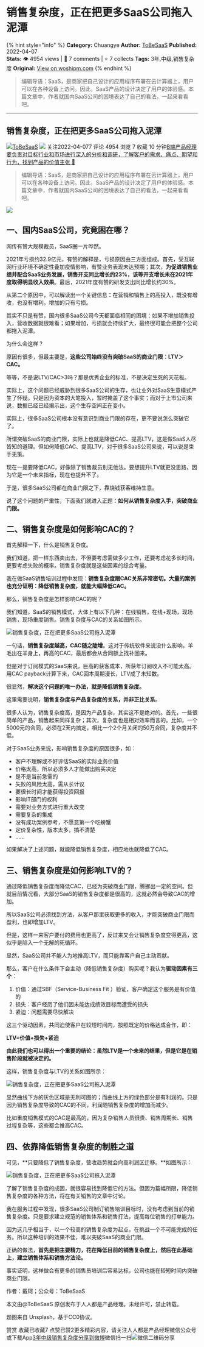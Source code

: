 # 销售复杂度，正在把更多SaaS公司拖入泥潭
{% hint style="info" %}
**Category:** Chuangye
**Author:** [ToBeSaaS](https://www.woshipm.com/u/1341134)
**Published:** 2022-04-07  
**Stats:** 👁️ 4954 views | 💬 7 comments | ⭐ 7 collects
**Tags:** 3年,中级,销售复杂度
**Original:** [View on woshipm.com](https://www.woshipm.com/chuangye/5384689.html)
{% endhint %}
> 编辑导语：SaaS，是商家把自己设计的应用程序布署在云计算器上，用户可以在各种设备上访问。因此，SaaS产品的设计决定了用户的体验感。本篇文章中，作者就国内SaaS公司的困境表达了自己的看法，一起来看看吧。

---

## 销售复杂度，正在把更多SaaS公司拖入泥潭

[![](https://static.qidianla.com/woshipm_def_head_1.jpg?imageView2/1/w/72/h/72/q/100)](https://www.woshipm.com/u/1341134)[ToBeSaaS](https://www.woshipm.com/u/1341134) ![](https://static.woshipm.com/tag/1101_1@2x.png) 关注2022-04-077 评论 4954 浏览 7 收藏 10 分钟[B端产品经理要负责对目标行业和市场进行深入的分析和调研，了解客户的需求、痛点、期望和行为，找到产品的价值主张 🔗](https://ke.qidianla.com/courses/bcpm)

> 编辑导语：SaaS，是商家把自己设计的应用程序布署在云计算器上，用户可以在各种设备上访问。因此，SaaS产品的设计决定了用户的体验感。本篇文章中，作者就国内SaaS公司的困境表达了自己的看法，一起来看看吧。

![](https://image.yunyingpai.com/wp/2022/03/7fJAq9chpPh5x24JKINx.jpg)

## 一、国内SaaS公司，究竟困在哪？

网传有赞大规模裁员，SaaS圈一片哗然。

2021年亏损约32.9亿元，有赞的解释是，亏损原因由三方面组成。首先，受互联网行业环境不确定性叠加疫情影响，有赞业务表现未达预期；其次，**为促进销售业绩并配合SaaS业务发展，销售开支同比增长约23%，该等开支增长未在2021年度取得明显收入效果**。最后，2021年度有赞的研发支出同比增长约30%。

从第二个原因中，可以解读出一个关键信息：在营销和销售上的高投入，既没有增收，也没有增利，增加的只有亏损。

其实不只是有赞，国内很多SaaS公司今天都面临相同的困境：如果不增加销售投入，营收数据就很难看；如果增加，亏损就会持续扩大，最终很可能会把整个公司都拖入泥潭。

为什么会这样？

原因有很多，但最主要是，**这些公司始终没有突破SaaS的商业门限：LTV＞****CAC****。**

等等，不是说LTV/CAC>3吗？那是优秀企业的标准，不是决定生死的天花板。

实际上，这个问题已经威胁到很多SaaS公司的生存，也让业外对SaaS生意模式产生了怀疑。只是因为资本的大笔投入，暂时掩盖了这个事实；而对于上市公司来说，数据已经已经揭示出，这个生存空间正在变小。

实际上，很多SaaS公司根本没有意识到商业门限的存在，更不要说怎么突破它了。

所谓突破SaaS的商业门限，实际上也就是降低CAC、提高LTV，这是做SaaS人尽皆知的道理。但如何降低CAC、提高LTV，对于很多SaaS公司来说，可以说是束手无策。

现在一提要降低CAC，好像除了销售裁员别无他法。要想提升LTV就更没思路，因为它是一个未来指标，现在也提升不了。

于是，很多SaaS公司都在商业门限之下，靠烧钱获客维持生意。

说了这个问题的严重性，下面我们就进入正题：**如何从销售复杂度入手，突破商业门限。**

## 二、销售复杂度是如何影响CAC的？

首先解释一下，什么是销售复杂度。

我们知道，把一样东西卖出去，不但要考虑需做多少工作，还要考虑花多长时间，更要考虑失败的概率。销售复杂度就是这些因素的综合考量。

我在做SaaS销售培训过程中发现：**销售复杂度跟CAC关系非常密切。大量的案例也充分证明：降低销售复杂度，就能大幅降低CAC。**

那么，销售复杂度是怎样影响CAC的呢？

我们知道，SaaS的销售模式，大体上有以下几种：在线销售，在线+现场，现场销售，现场重度销售。销售复杂度与CAC的关系如图所示。

![销售复杂度，正在把更多SaaS公司拖入泥潭](https://image.yunyingpai.com/wp/2022/03/qbHX3qbJfFmZ4tk2sDOk.png)

一句话，**销售复杂度越高，CAC随之陡增**。这对于传统软件来说没什么影响，羊毛出在羊身上，再高的CAC，最后都会从合同额上找补回来。

但是对于订阅模式的SaaS来说，巨高的获客成本，所获年订阅收入不可能太高。用CAC payback计算下来，CAC回本周期漫长，LTV成了未知数。

很显然，**解决这个问题的唯一办法，就是降低销售复杂度。**

这里需要说明，**销售复杂度与产品复杂度的关系，并非正比关系**。

很多人认为，销售复杂度高，是因为产品复杂，其实这不是绝对的。首先，一些很简单的产品，销售起来同样复杂；其次，复杂度也是相对效率而言的。比如，一个5000元的合同，必须在2天内搞定，相比一个2个月关闭的50万合同，复杂度并不低。

对于SaaS业务来说，影响销售复杂度的原因很多，如：

*   客户不理解或不好评估SaaS的实际业务价值
*   价格太高，所以必须多人才能做出购买决定
*   是不是当前急需的
*   失败的风险太高，需从长计议
*   要很长时间才能获得投资回报
*   影响IT部门的权利
*   需要对业务方式进行重大改变
*   需要复杂的集成
*   没有成功案例参考，不愿意第一个吃螃蟹
*   定价复杂性，版本太多，搞不清楚
*   ……

如果解决了上述问题，就能降低销售复杂度，相应地也就降低了CAC。

## 三、销售复杂度是如何影响LTV的？

通过降低销售复杂度而降低CAC，已经为突破商业门限，腾挪出一定的空间。但就目前情况看，大部分SaaS的销售复杂度都是很高的，这就必然会导致CAC的增加。

所以SaaS公司必须找到方法，从客户那里获取更多的收入，才能突破商业门限而盈利，也即增加LTV。

但是，这样一来客户要付的费用也更高了，反过来又会让销售复杂度变得更高，这似乎是陷入一个无解的死循环。

显然，SaaS公司并不能人为地推高LTV，而只能靠客户自己主动贡献。

那么，客户在什么条件下会主动（降低销售复杂度）购买呢？我认为**驱动因素有三个**：

1.  价值：通过SBF（Service-Business Fit ）验证，客户确定这个服务是有价值的
2.  损失：客户经历了他们因未能达成绩效目标而遭受的损失
3.  紧迫：问题需要尽快解决

这三个驱动因素，共同迫使客户在较短时间内，按照既定的价格达成合作，即：

**LTV=价值+损失+紧迫**

**由此我们也可以得出一个重要的结论：虽然LTV是一个未来的结果，但是它是在销售阶段就被决定的。**

这样，销售复杂度与LTV的关系如图所示：

![销售复杂度，正在把更多SaaS公司拖入泥潭](https://image.yunyingpai.com/wp/2022/03/gwNvJxdyvrG8btORUV6R.png)

显然曲线下方的灰色区域是无利可图的；而曲线上方的绿色部分是有利润的。只是因为销售复杂度导致的CAC的不同，利润随销售复杂度的增加而减少。

比如重度销售模式的CAC是最高的，因为复杂销售人员很贵、销售周期长、销售过程复杂等，这些都会推高CAC。

## 四、依靠降低销售复杂度的制胜之道

可见，**只要降低了销售复杂度，营收趋势就会向高利润区迁移。**如图所示：

![销售复杂度，正在把更多SaaS公司拖入泥潭](https://image.yunyingpai.com/wp/2022/03/eDpb4HXNz44FcfMgyYVd.png)

了解了销售复杂度的成因，就很容易找到降低它的方法。但因为篇幅所限，降低销售复杂度的各种方法，将在有关销售的文章中讨论。

我在服务过程中发现，很多SaaS公司制订销售培训目标时，没有考虑到当前的销售复杂度。只是要求建立规范的销售体系和销售打法，提高每位销售的打单能力。

因为这几乎相当于，以一个较高的销售复杂度为起点，在挑战一个不可能完成的任务。所以这种培训的效果不佳，难以突破SaaS的商业门限。

正确的做法，**首先是把主要精力，花在降低目前的销售复杂度上，然后在此基础上，建立销售体系和销售方法论。**

事实证明，这样做会有更多的销售员培训后容易达标，公司也能在较短时间内突破商业门限。

作者：戴珂；公众号：ToBeSaaS

本文由@ToBeSaaS 原创发布于人人都是产品经理。未经许可，禁止转载。

题图来自 Unsplash，基于CC0协议。

赞赏 收藏已收藏7 点赞已赞2更多精彩内容，请关注人人都是产品经理微信公众号或下载App[3年](https://www.woshipm.com/tag/3%e5%b9%b4)[中级](https://www.woshipm.com/tag/%e4%b8%ad%e7%ba%a7)[销售复杂度](https://www.woshipm.com/tag/%e9%94%80%e5%94%ae%e5%a4%8d%e6%9d%82%e5%ba%a6)[分享到微博](https://service.weibo.com/share/share.php?appkey=2775287854&title=销售复杂度，正在把更多SaaS公司拖入泥潭&url=https://www.woshipm.com/chuangye/5384689.html&pic=https://image.yunyingpai.com/wp/2022/03/7fJAq9chpPh5x24JKINx.jpg)微信扫一扫![微信二维码](https://api.pwmqr.com/qrcode/create/?url=https://www.woshipm.com/chuangye/5384689.html)分享